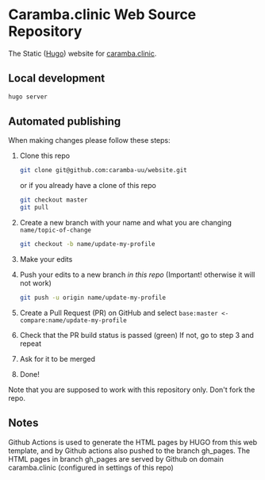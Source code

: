# Caramba.clinic Web Source Repository


The Static ([Hugo](https://gohugo.io)) website for [caramba.clinic](https://caramba.clinic).

## Local development
```bash
hugo server
``` 

## Automated publishing

When making changes please follow these steps:

 1. Clone this repo
 
    ```bash
    git clone git@github.com:caramba-uu/website.git
    ```
    or if you already have a clone of this repo
    ```bash
    git checkout master
    git pull
    ```
 2. Create a new branch with your name and what you are changing `name/topic-of-change`
 
    ```bash
    git checkout -b name/update-my-profile
    ```
 3. Make your edits
 4. Push your edits to a new branch *in this repo* (Important! otherwise it will not work)
 
    ```bash
    git push -u origin name/update-my-profile
    ```
 5. Create a Pull Request (PR) on GitHub and select `base:master <- compare:name/update-my-profile`
 6. Check that the PR build status is passed (green)
    If not, go to step 3 and repeat
 7. Ask for it to be merged
 8. Done!

Note that you are supposed to work with this repository only. Don't fork the
repo.

## Notes

Github Actions is used to generate the HTML pages by HUGO from this web template, and by Github actions also pushed to the branch gh_pages. The HTML pages in branch gh_pages are served by Github on domain caramba.clinic (configured in settings of this repo)
